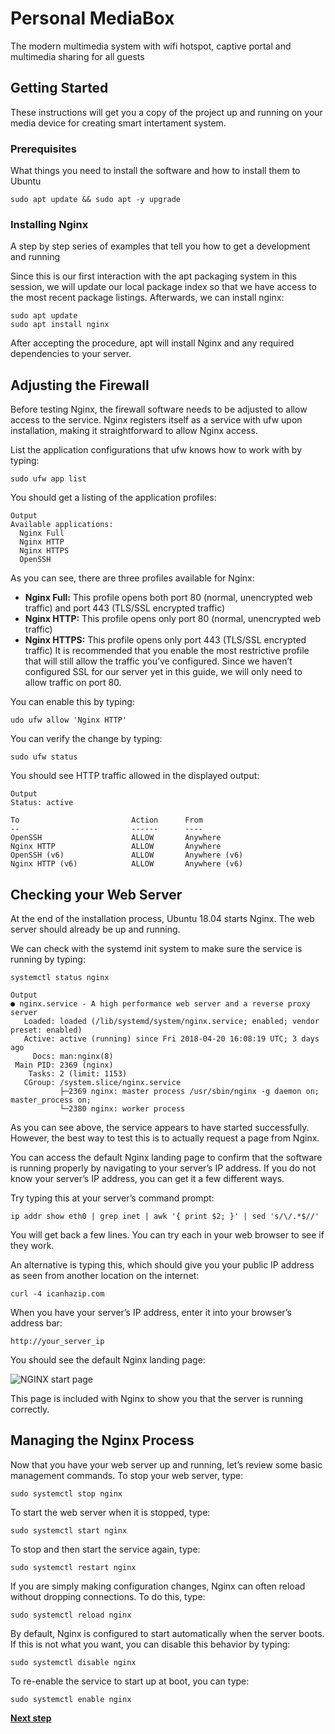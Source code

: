 # Personal MediaBox

The modern multimedia system with wifi hotspot, captive portal and multimedia sharing for all guests

## Getting Started

These instructions will get you a copy of the project up and running on your media device for creating smart intertament system.

### Prerequisites

What things you need to install the software and how to install them to Ubuntu

```
sudo apt update && sudo apt -y upgrade
```

### Installing Nginx 

A step by step series of examples that tell you how to get a development and running

Since this is our first interaction with the apt packaging system in this session, we will update our local package index so that we have access to the most recent package listings. Afterwards, we can install nginx:

```
sudo apt update
sudo apt install nginx
```
After accepting the procedure, apt will install Nginx and any required dependencies to your server.


## Adjusting the Firewall

Before testing Nginx, the firewall software needs to be adjusted to allow access to the service. Nginx registers itself as a service with ufw upon installation, making it straightforward to allow Nginx access.

List the application configurations that ufw knows how to work with by typing:

```
sudo ufw app list
```
You should get a listing of the application profiles:

```
Output
Available applications:
  Nginx Full
  Nginx HTTP
  Nginx HTTPS
  OpenSSH
```
As you can see, there are three profiles available for Nginx:

* **Nginx Full:** This profile opens both port 80 (normal, unencrypted web traffic) and port 443 (TLS/SSL encrypted traffic)
* **Nginx HTTP:** This profile opens only port 80 (normal, unencrypted web traffic)
* **Nginx HTTPS:** This profile opens only port 443 (TLS/SSL encrypted traffic)
It is recommended that you enable the most restrictive profile that will still allow the traffic you’ve configured. Since we haven’t configured SSL for our server yet in this guide, we will only need to allow traffic on port 80.

You can enable this by typing:

```
udo ufw allow 'Nginx HTTP'
```
You can verify the change by typing:

```
sudo ufw status
```
You should see HTTP traffic allowed in the displayed output:

```
Output
Status: active

To                         Action      From
--                         ------      ----
OpenSSH                    ALLOW       Anywhere                  
Nginx HTTP                 ALLOW       Anywhere                  
OpenSSH (v6)               ALLOW       Anywhere (v6)             
Nginx HTTP (v6)            ALLOW       Anywhere (v6)
```

## Checking your Web Server

At the end of the installation process, Ubuntu 18.04 starts Nginx. The web server should already be up and running.

We can check with the systemd init system to make sure the service is running by typing:


```
systemctl status nginx
```


```
Output
● nginx.service - A high performance web server and a reverse proxy server
   Loaded: loaded (/lib/systemd/system/nginx.service; enabled; vendor preset: enabled)
   Active: active (running) since Fri 2018-04-20 16:08:19 UTC; 3 days ago
     Docs: man:nginx(8)
 Main PID: 2369 (nginx)
    Tasks: 2 (limit: 1153)
   CGroup: /system.slice/nginx.service
           ├─2369 nginx: master process /usr/sbin/nginx -g daemon on; master_process on;
           └─2380 nginx: worker process
```

As you can see above, the service appears to have started successfully. However, the best way to test this is to actually request a page from Nginx.

You can access the default Nginx landing page to confirm that the software is running properly by navigating to your server’s IP address. If you do not know your server’s IP address, you can get it a few different ways.

Try typing this at your server’s command prompt:


```
ip addr show eth0 | grep inet | awk '{ print $2; }' | sed 's/\/.*$//'
```

You will get back a few lines. You can try each in your web browser to see if they work.

An alternative is typing this, which should give you your public IP address as seen from another location on the internet:


```
curl -4 icanhazip.com
```

When you have your server’s IP address, enter it into your browser’s address bar:


```
http://your_server_ip
```

You should see the default Nginx landing page:

![NGINX start page](/images/nginx.png)



This page is included with Nginx to show you that the server is running correctly.


## Managing the Nginx Process

Now that you have your web server up and running, let’s review some basic management commands.
To stop your web server, type:

```
sudo systemctl stop nginx
```
To start the web server when it is stopped, type:

```
sudo systemctl start nginx
```

To stop and then start the service again, type:

```
sudo systemctl restart nginx
```

If you are simply making configuration changes, Nginx can often reload without dropping connections. To do this, type:
```
sudo systemctl reload nginx
```
By default, Nginx is configured to start automatically when the server boots. If this is not what you want, you can disable this behavior by typing:

```
sudo systemctl disable nginx
```
To re-enable the service to start up at boot, you can type:

```
sudo systemctl enable nginx
```


[**Next step**](https://www.digitalocean.com/community/tutorials/how-to-install-nginx-on-ubuntu-18-04
)









